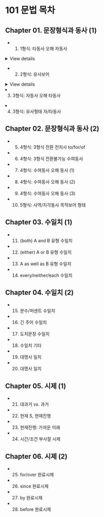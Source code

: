 # 101 문법 목차

## Chapter 01. 문장형식과 동사 (1)
- 001. 1형식: 타동사 오해 자동사
<details>
<summary>View details</summary>

#### 📌 개념 요약
- **자동사**: 목적어 없이 문장을 완성할 수 있는 동사.
- 그러나 일부 자동사는 **전치사 + 명사** 구조를 동반하기 때문에, 
  **타동사처럼 오해**하기 쉬움.

---
#### 📚 자주 타동사로 오해되는 자동사 8개

| 동사 | 전치사 | 의미 | 예문 | 해석 |
|------|--------|------|------|------|
| discriminate | against | ~를 차별하다 | They discriminated **against** her. | 그들은 그녀를 차별했다. |
| apologize | to / for | ~에게 사과하다 / ~에 대해 사과하다 | He apologized **to** her **for** being late. | 그는 늦은 것에 대해 그녀에게 사과했다. |
| graduate | from | ~를 졸업하다 | She graduated **from** university. | 그녀는 대학을 졸업했다. |
| wait | for | ~를 기다리다 | I’m waiting **for** the bus. | 나는 버스를 기다리고 있다. |
| await | (타동사) | ~를 기다리다 | I await your reply. | 나는 당신의 답장을 기다린다. |
| object | to | ~에 반대하다 | Many people objected **to** the policy. | 많은 사람들이 그 정책에 반대했다. |
| complain | of | ~에 대해 불평하다 | She complained **of** a headache. | 그녀는 두통을 호소했다. |
| insist | on/upon | ~을 주장하다 | He insisted **on** his innocence. | 그는 자신의 무죄를 주장했다. |
| reply | to | ~에 응답하다 | She replied **to** the message. | 그녀는 메시지에 답했다. |

---

#### 💡 함께 알아두면 좋은 표현 
-A에 반대하다
| 표현 | 구조 |
|------|------|
| appose A | 타동사 |
| object to A | 자동사 + 전치사 |
| be opposed to A | 수동형 | 

> object to를 공부할 때, 같이 묶어서 정리하면 좋음

---

#### 📝 Tip

- **자동사**라도 **전치사 + 명사**를 취하면 마치 목적어처럼 보이기 때문에 주의!
- **wait for = await**: await는 타동사라 전치사 없이 목적어가 바로 옴.

</details>

- 002. 2형식: 유사보어
<details>
<summary>View details</summary>

### 📘 유사보어 설명

**유사보어**는 주어의 상태나 특성을 설명하며, 주어와 **같은 존재**를 가리킵니다.  
형용사나 명사 형태로, **주격 보어처럼 주어를 보충 설명**합니다.  
📌 일반적인 보어와 달리 **생략해도 문장이 성립**됩니다.

---

### 📌 예시

#### 🔹 틀린 문장  
- **He was born poorly.**  
- **She returned home disappointedly.** ❌  
  → 부사(-ly)는 동사를 수식 → ‘돌아옴’이라는 행위가 실망스러운 것처럼 들림
   ex) 아 오늘은 3회전 못하고 2회전 반 공중제비하면서 왔네 ㅠ
  
#### 🔸 바른 문장  
- **He was born poor.**  
- **She returned home disappointed.** ✅  
  → 분사가 **주어 상태를 설명하는 보어** 역할

---


### ✅ 문장 구조  
**[S + V (자동사) + 부사어 + 분사]**

| 구성 요소 | 설명 |
|-----------|------|
| S         | She (주어) |
| V         | returned (자동사) |
| 부사어    | home (장소) |
| 보어      | disappointed (주어 상태를 설명하는 분사) |

→ `disappointed`는 **주어의 상태를 보충 설명**하는 **주격 보어**  
→ **생략해도 문장 완성** → **유사보어로 간주**  


### + prove의 2형식 (빈출)
*2형식과 5형식 수동형의 prove의 의미차이 알아두기
- **3형식**: He proved the theory.
- **5형식**: He proved the theory wrong.
- **5형식 (수동)**: The theory was proven wrong by him.  
  (그에 의해 이론이 틀렸음을 입증당했다)
- **2형식**: The theory proved wrong.  
  (그 이론은 틀렸음을 스스로 증명했다)
  </details>
  
 - 003. 3형식: 자동사 오해 타동사
 - 004. 3형식: 유사형태 자/타동사

## Chapter 02. 문장형식과 동사 (2)
- 005. 4형식: 3형식 전환 전치사 to/for/of
- 006. 4형식: 3형식 전환불가능 수여동사
- 007. 4형식: 수여동사 오해 동사 (1)
- 008. 4형식: 수여동사 오해 동사 (2)
- 009. 4형식: 수여동사 오해 동사 (3)
- 010. 5형식: 사역/지각동사 목적보어 형태

## Chapter 03. 수일치 (1)
- 011. (both) A and B 유형 수일치
- 012. (either) A or B 유형 수일치
- 013. A as well as B 유형 수일치
- 014. every/neither/each 수일치

## Chapter 04. 수일치 (2)
- 015. 분수/퍼센트 수일치
- 016. 긴 주어 수일치
- 017. 도치문장 수일치
- 018. 수일치 기타
- 019. 대명사 일치
- 020. 대명사 일치

## Chapter 05. 시제 (1)
- 021. 대과거 vs. 과거
- 022. 현재 S, 현재진행
- 023. 현재진행: 가까운 미래
- 024. 시간/조건 부사절 시제

## Chapter 06. 시제 (2)
- 025. for/over 완료시제
- 026. since 완료시제
- 027. by 완료시제
- 028. before 완료시제
